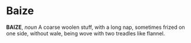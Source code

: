 # Baize

**BAIZE**, _noun_ A coarse woolen stuff, with a long nap, sometimes frized on one side, without wale, being wove with two treadles like flannel.